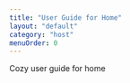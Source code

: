 ```yaml
---
title: "User Guide for Home"
layout: "default"
category: "host"
menuOrder: 0
---
```


Cozy user guide for home
